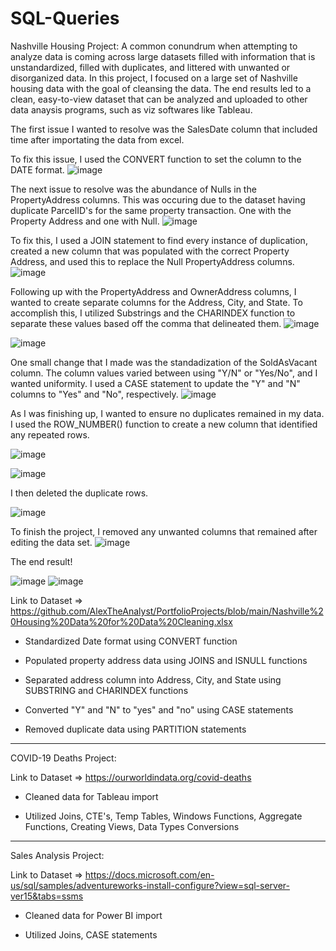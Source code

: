# SQL-Queries

Nashville Housing Project:
A common conundrum when attempting to analyze data is coming across large datasets filled with information that is unstandardized, filled with duplicates, and littered with unwanted or disorganized data. In this project, I focused on a large set of Nashville housing data with the goal of cleansing the data. The end results led to a clean, easy-to-view dataset that can be analyzed and uploaded to other data anaysis programs, such as viz softwares like Tableau.


The first issue I wanted to resolve was the SalesDate column that included time after importating the data from excel.

To fix this issue, I used the CONVERT function to set the column to the DATE format.
![image](https://user-images.githubusercontent.com/66393809/127931305-98c9bbab-7592-4509-a645-38e661ba0ad4.png)


The next issue to resolve was the abundance of Nulls in the PropertyAddress columns. This was occuring due to the dataset having duplicate ParcelID's for the same property transaction. One with the Property Address and one with Null.
![image](https://user-images.githubusercontent.com/66393809/127932271-559a2296-4ff4-4116-b952-66f3725aec69.png)

To fix this, I used a JOIN statement to find every instance of duplication, created a new column that was populated with the correct Property Address, and used this to replace the Null PropertyAddress columns.
![image](https://user-images.githubusercontent.com/66393809/127932423-1149ba52-1b20-46c3-b092-2a8a6de38b6d.png)


Following up with the PropertyAddress and OwnerAddress columns, I wanted to create separate columns for the Address, City, and State. To accomplish this, I utilized Substrings and the CHARINDEX function to separate these values based off the comma that delineated them.
![image](https://user-images.githubusercontent.com/66393809/127932767-f759f8ff-448f-4d80-88fd-9ef41dd6114c.png)

![image](https://user-images.githubusercontent.com/66393809/127932849-d24bdc49-222a-460c-b8ad-1e6dc2f555f0.png)


One small change that I made was the standadization of the SoldAsVacant column. The column values varied between using "Y/N" or "Yes/No", and I wanted uniformity.
I used a CASE statement to update the "Y" and "N" columns to "Yes" and "No", respectively.
![image](https://user-images.githubusercontent.com/66393809/127933662-fb80c838-6356-4c51-8e07-32f00b593643.png)

As I was finishing up, I wanted to ensure no duplicates remained in my data. I used the ROW_NUMBER() function to create a new column that identified any repeated rows.

![image](https://user-images.githubusercontent.com/66393809/127934034-f09798f8-8a2b-404b-ad6b-412a9a73883d.png)

![image](https://user-images.githubusercontent.com/66393809/127934072-4858bc6b-9599-47a9-b831-d08bb7434bfa.png)

I then deleted the duplicate rows.

![image](https://user-images.githubusercontent.com/66393809/127934122-fa57eeaf-3e5d-494b-b0cd-09ef81f3e27a.png)


To finish the project, I removed any unwanted columns that remained after editing the data set.
![image](https://user-images.githubusercontent.com/66393809/127934214-91f9ed45-40e6-48cf-aac1-ecc5019fdb0e.png)

The end result!

![image](https://user-images.githubusercontent.com/66393809/127934521-49069005-8224-4dc4-a932-99db04825b62.png)
![image](https://user-images.githubusercontent.com/66393809/127934580-72e66e18-a2b2-4281-9404-a885355fbf39.png)



Link to Dataset => https://github.com/AlexTheAnalyst/PortfolioProjects/blob/main/Nashville%20Housing%20Data%20for%20Data%20Cleaning.xlsx

- Standardized Date format using CONVERT function

- Populated property address data using JOINS and ISNULL functions

- Separated address column into Address, City, and State using SUBSTRING and CHARINDEX functions

- Converted "Y" and "N" to "yes" and "no" using CASE statements

- Removed duplicate data using PARTITION statements

-------------------------------------------------------------------------------------------------------------------

COVID-19 Deaths Project:

Link to Dataset => https://ourworldindata.org/covid-deaths

- Cleaned data for Tableau import

- Utilized Joins, CTE's, Temp Tables, Windows Functions, Aggregate Functions, Creating Views, Data Types Conversions

--------------------------------------------------------------------------------------------------------------------

Sales Analysis Project:

Link to Dataset => https://docs.microsoft.com/en-us/sql/samples/adventureworks-install-configure?view=sql-server-ver15&tabs=ssms

- Cleaned data for Power BI import

- Utilized Joins, CASE statements
